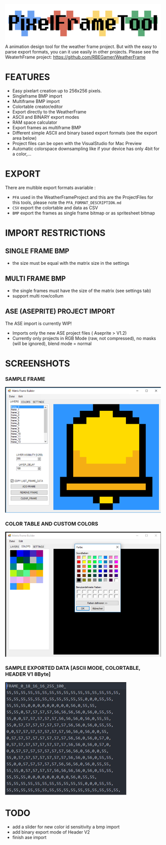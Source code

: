 
![Gopher image](/documentation/logo.png)
A animation design tool for the weather frame project.
But with the easy to parse export formats, you can it use easily in other projects.
Please see the WeaterhFrame project:
https://github.com/RBEGamer/WeatherFrame

# FEATURES
* Easy pixelart creation up to 256x256 pixels.
* Singleframe BMP import
* Multiframe BMP import
* Colortable creator/editor
* Export directly to the WeatherFrame
* ASCII and BINARY export modes
* RAM space calculator
* Export frames as multiframe BMP
* Different simple ASCII and binary based export formats (see the export area below)
* Project files can be open with the VisualStudio for Mac Preview
* Automatic colorspace downsampling like if your device has only 4bit for a color,...
# EXPORT
There are multible export formats avariable :
* `PFA` used in the WeatherFrameProject and this are the ProjectFiles for this tools, please note the `PFA_FORMAT_DESCRIPTION.md`
* `CSV` export the colortable and data as CSV
* `BMP` export the frames as single frame bitmap or as spritesheet bitmap


# IMPORT RESTRICTIONS

## SINGLE FRAME BMP
* the size must be equal with the matrix size in the settings

## MULTI FRAME BMP
* the single frames must have the size of the matrix (see settings tab)
* support multi row/collum

## ASE (ASEPRITE) PROJECT IMPORT
The ASE import is currently WIP!
* Imports only the new ASE project files ( Aseprite > V1.2)
* Currently only projects in RGB Mode (raw, not compressed), no masks (will be ignored), blend mode = normal



# SCREENSHOTS
### SAMPLE FRAME
![Gopher image](/documentation/screenshots/sample_1.PNG)

### COLOR TABLE AND CUSTOM COLORS
![Gopher image](/documentation/screenshots/sample_2_add_custom_color.PNG)

### SAMPLE EXPORTED DATA [ASCII MODE, COLORTABLE, HEADER V1 8Byte]
![Gopher image](/documentation/screenshots/sample_3_exported_data.PNG)


# TODO
* add a slider for new color id sensitivity a bmp import
* add binary export mode of Header V2
* finish ase import







